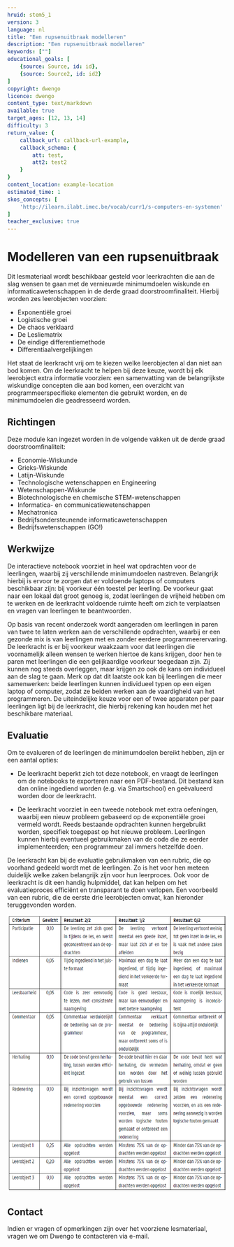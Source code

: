 ```yaml
---
hruid: stem5_1
version: 3
language: nl
title: "Een rupsenuitbraak modelleren"
description: "Een rupsenuitbraak modelleren"
keywords: [""]
educational_goals: [
    {source: Source, id: id}, 
    {source: Source2, id: id2}
]
copyright: dwengo
licence: dwengo
content_type: text/markdown
available: true
target_ages: [12, 13, 14]
difficulty: 3
return_value: {
    callback_url: callback-url-example,
    callback_schema: {
        att: test,
        att2: test2
    }
}
content_location: example-location
estimated_time: 1
skos_concepts: [
    'http://ilearn.ilabt.imec.be/vocab/curr1/s-computers-en-systemen'
]
teacher_exclusive: true
---
```

# Modelleren van een rupsenuitbraak

Dit lesmateriaal wordt beschikbaar gesteld voor leerkrachten die aan de slag wensen te gaan met de vernieuwde minimumdoelen wiskunde en informaticawetenschappen in de derde graad doorstroomfinaliteit. Hierbij worden zes leerobjecten voorzien:

- Exponentiële groei
- Logistische groei
- De chaos verklaard
- De Lesliematrix
- De eindige differentiemethode
- Differentiaalvergelijkingen

Het staat de leerkracht vrij om te kiezen welke leerobjecten al dan niet aan bod komen. Om de leerkracht te helpen bij deze keuze, wordt bij elk leerobject extra informatie voorzien: een samenvatting van de belangrijkste wiskundige concepten die aan bod komen, een overzicht van programmeerspecifieke elementen die gebruikt worden, en de minimumdoelen die geadresseerd worden.

## Richtingen

Deze module kan ingezet worden in de volgende vakken uit de derde graad doorstroomfinaliteit:

- Economie-Wiskunde
- Grieks-Wiskunde
- Latijn-Wiskunde
- Technologische wetenschappen en Engineering
- Wetenschappen-Wiskunde
- Biotechnologische en chemische STEM-wetenschappen
- Informatica- en communicatiewetenschappen
- Mechatronica
- Bedrijfsondersteunende informaticawetenschappen
- Bedrijfswetenschappen (GO!)

## Werkwijze

De interactieve notebook voorziet in heel wat opdrachten voor de leerlingen, waarbij zij verschillende minimumdoelen nastreven. Belangrijk hierbij is ervoor te zorgen dat er voldoende laptops of computers beschikbaar zijn: bij voorkeur één toestel per leerling. De voorkeur gaat naar een lokaal dat groot genoeg is, zodat leerlingen de vrijheid hebben om te werken en de leerkracht voldoende ruimte heeft om zich te verplaatsen en vragen van leerlingen te beantwoorden.

Op basis van recent onderzoek wordt aangeraden om leerlingen in paren van twee te laten werken aan de verschillende opdrachten, waarbij er een gezonde mix is van leerlingen met en zonder eerdere programmeerervaring. De leerkracht is er bij voorkeur waakzaam voor dat leerlingen die voornamelijk alleen wensen te werken hiertoe de kans krijgen, door hen te paren met leerlingen die een gelijkaardige voorkeur toegedaan zijn. Zij kunnen nog steeds overleggen, maar krijgen zo ook de kans om individueel aan de slag te gaan. Merk op dat dit laatste ook kan bij leerlingen die meer samenwerken: beide leerlingen kunnen individueel typen op een eigen laptop of computer, zodat ze beiden werken aan de vaardigheid van het programmeren. De uiteindelijke keuze voor een of twee apparaten per paar leerlingen ligt bij de leerkracht, die hierbij rekening kan houden met het beschikbare materiaal.

## Evaluatie

 Om te evalueren of de leerlingen de minimumdoelen bereikt hebben, zijn er een aantal opties:

- De leerkracht beperkt zich tot deze notebook, en vraagt de leerlingen om de notebooks te exporteren naar een PDF-bestand. Dit bestand kan dan online ingediend worden (e.g. via Smartschool) en geëvalueerd worden door de leerkracht.

- De leerkracht voorziet in een tweede notebook met extra oefeningen, waarbij een nieuw probleem gebaseerd op de exponentiële groei vermeld wordt. Reeds bestaande opdrachten kunnen hergebruikt worden, specifiek toegepast op het nieuwe probleem. Leerlingen kunnen hierbij eventueel gebruikmaken van de code die ze eerder implementeerden; een programmeur zal immers hetzelfde doen.

De leerkracht kan bij de evaluatie gebruikmaken van een rubric, die op voorhand gedeeld wordt met de leerlingen. Zo is het voor hen meteen duidelijk welke zaken belangrijk zijn voor hun leerproces. Ook voor de leerkracht is dit een handig hulpmiddel, dat kan helpen om het evaluatieproces efficiënt en transparant te doen verlopen. Een voorbeeld van een rubric, die de eerste drie leerobjecten omvat, kan hieronder teruggevonden worden.

![Rubric](embed/rubric.png "Rubric")

## Contact

Indien er vragen of opmerkingen zijn over het voorziene lesmateriaal, vragen we om Dwengo te contacteren via e-mail.
